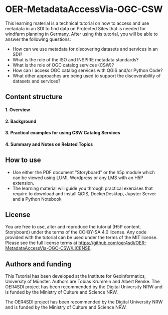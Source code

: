 # OER-MetadataAccessVia-OGC-CSW
This learning material is a technical tutorial on how to access and use metadata in an SDI to find data on Protected Sites that is needed for windfarm planning in Germany.
After using this tutorial, you will be able to answer the following questions:
* How can we use metadata for discovering datasets and services in an SDI?
* What is the role of the ISO and INSPIRE metadata standards?
* What is the role of OGC catalog services (CSW)?
* How can I access OGC catalog services with QGIS and/or Python Code?
* What other approaches are being used to support the discoverability of datasets and services?

## Content structure
#### 1. Overview  
#### 2. Background  
#### 3. Practical examples for using CSW Catalog Services   
#### 4. Summary and Notes on Related Topics  
 

## How to use
* Use either the PDF document "Storyboard" or the h5p module which can be viewed using LUMI, Wordpress or any LMS with an H5P extension.
* The learning material will guide you through practical exercises that require to download and install QGIS, DockerDesktop, Jupyter Server and a Python Notebook

## License
You are free to use, alter and reproduce the tutorial (H5P content, Storyboard) under the terms of the CC-BY-SA 4.0 license. Any code provided with the tutorial can be used under the terms of the MIT license. Please see the full license terms at https://github.com/oer4sdi/OER-MetadataAccessVia-OGC-CSW/LICENSE. 

## Authors and funding
This Tutorial has been developed at the Institute for Geoinformatics, University of Münster. Authors are Tobias Krumrein and Albert Remke.
The OER4SDI project has been recommended by the Digital University NRW and is funded by the Ministry of Culture and Science NRW.

The OER4SDI project has been recommended by the Digital University NRW and is funded by the Ministry of Culture and Science NRW.
